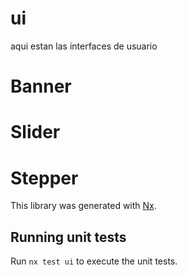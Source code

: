 # ui
aqui estan las interfaces de usuario
# Banner
# Slider
# Stepper
This library was generated with [Nx](https://nx.dev).

## Running unit tests

Run `nx test ui` to execute the unit tests.
